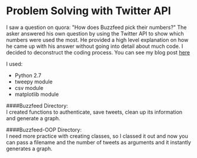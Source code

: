 Problem Solving with Twitter API
================================

I saw a question on quora: "How does Buzzfeed pick their numbers?"
The asker answered his own question by using the Twitter API to show which numbers were used the most. He provided a high level explanation on how he came up with his answer without going into detail about much code. I decided to deconstruct the coding process. You can see my blog post [here](http://strangedata.ghost.io/2014/08/18/problem-solving-with-python-and-twitter-api/)

I used:
* Python 2.7
* tweepy module
* csv module
* matplotlib module


####Buzzfeed Directory:   
I created functions to authenticate, save tweets, clean up its information and generate a graph.

####Buzzfeed-OOP Directory:  
I need more practice with creating classes, so I classed it out and now you can pass a filename and the number of tweets as arguments and it instantly generates a graph.
